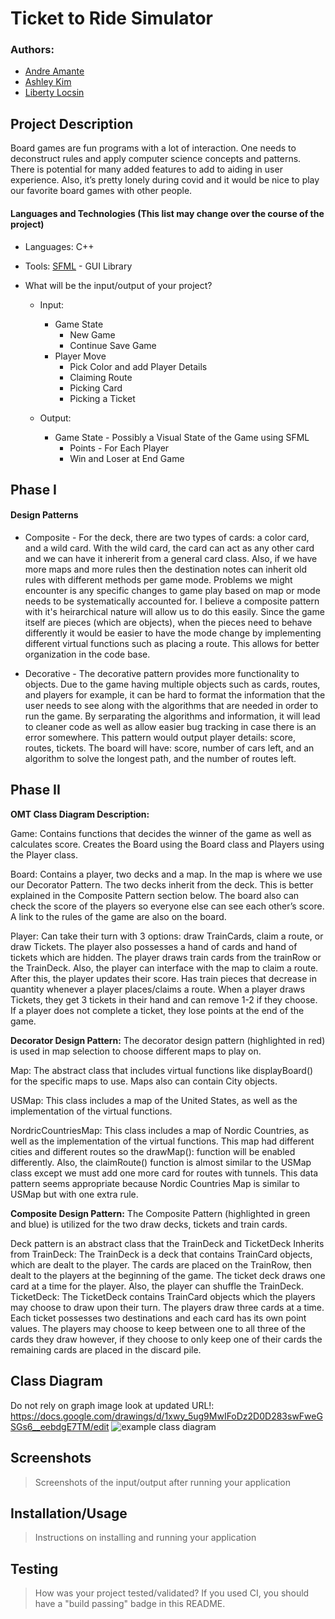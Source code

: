  > <!-- As you complete each section you **must** remove the prompt text. Every *turnin* of this project includes points for formatting of this README so keep it clean and keep it up to date. 
 > Prompt text is any lines beginning with "\>"
 > Replace anything between \<...\> with your project specifics and remove angle brackets. For example, you need to name your project and replace the header right below this line with that title (no angle brackets). -->
# Ticket to Ride Simulator
### Authors: 
* [Andre Amante](https://github.com/Alamode89) 
* [Ashley Kim](https://github.com/ashley-kim22) 
* [Liberty Locsin](https://github.com/libii)
 <!--
 > You will be forming a group of **THREE** students and working on an interesting project. A list of proposed project ideas that have been successful in previous quarters is given in the project specifications link on iLearn. You can select an idea from the list and decide which design patterns you will use to implement it. If you want to propose your own original idea, you will have to contact an instructor to discuss the project and obtain written permission before you submit your project proposal. Your project needs to implement two design patterns.The project work should be divided almost equally among team members and each member is expected to work on at least one design pattern (more than one partner may work on a pattern) and some of its test cases. You can of course help each other, but it needs to be clear who will be responsible for which patterns and for which features.
 
 > ## Expectations
 > * Incorporate **at least two** distinct design patterns. You need to include at least *one* design pattern that we will teach this session:
 >   * Composite, Strategy, Abstract Factory, Visitor, or Decorator
 > * All design patterns need to be linked together (it can't be two distinct projects)
 > * Your project should be implemented in C++. If you wish to choose anoher programming language (e.g. Java, Python), please discuss with your lab TA to obtain permission.
 > * You can incorporate additional technologies/tools but they must be approved (in writing) by the instructor or the TA.
 > * Each member of the group **must** be committing code regularly and make sure their code is correctly attributed to them. We will be checking attributions to determine if there was equal contribution to the project.
> * All project phases are to be submitted to this GitHub repository. You should modify this README file to reflect the different phases of the project. In addition, you should regularly hold sprint meetings with your group.
-->
## Project Description

 Board games are fun programs with a lot of interaction. One needs to deconstruct rules and apply computer science concepts and patterns. There is potential for many added features to add to aiding in user experience. Also, it’s pretty lonely during covid and it would be nice to play our favorite board games with other people.
 #### Languages and Technologies (This list may change over the course of the project)
* Languages: C++
* Tools: [SFML](https://www.sfml-dev.org/) - GUI Library

* What will be the input/output of your project?
    * Input: 
        * Game State
            * New Game
            * Continue Save Game
        * Player Move
            * Pick Color and add Player Details
            * Claiming Route
            * Picking Card
            * Picking a Ticket
 
    * Output: 
        * Game State - Possibly a Visual State of the Game using SFML
            * Points - For Each Player
            * Win and Loser at End Game
 ## Phase I
#### Design Patterns
* Composite - For the deck, there are two types of cards: a color card, and a wild card. With the wild card, the card can act as any other card and we can have it   inhererit from a general card class. Also, if we have more maps and more rules then the destination notes can inherit old rules with different methods per game mode. Problems we might encounter is any specific changes to game play based on map or mode needs to be systematically accounted for. I believe a composite pattern with it's heirarchical nature will allow us to do this easily. Since the game itself are pieces (which are objects), when the pieces need to behave differently it would be easier to have the mode change by implementing different virtual functions such as placing a route. This allows for better organization in the code base.

* Decorative - The decorative pattern provides more functionality to objects.  Due to the game having multiple objects such as cards, routes, and players for example, it can be hard to format the information that the user needs to see along with the algorithms that are needed in order to run the game. By serparating the algorithms and information,  it will lead to cleaner code as well as allow easier bug tracking in case there is an error somewhere. This pattern would output player details: score, routes, tickets. The board will have: score, number of cars left, and an algorithm to solve the longest path, and the number of routes left.

<!--
 > * This description should be in enough detail that the TA/instructor can determine the complexity of the project and if it is sufficient for the team members to complete in the time allotted. -->
 ## Phase II
**OMT Class Diagram Description:**

Game: Contains functions that decides the winner of the game as well as calculates score. Creates the Board using the Board class and Players using the Player class.

Board: Contains a player, two decks and a map. In the map is where we use our Decorator Pattern. The two decks inherit from the deck. This is better explained in the Composite Pattern section below. The board also can check the score of the players so everyone else can see each other’s score. A link to the rules of the game are also on the board.

Player: Can take their turn with 3 options: draw TrainCards, claim a route, or draw Tickets. The player also possesses a hand of cards and hand of tickets which are hidden. The player draws train cards from the trainRow or the TrainDeck. Also, the player can interface with the map to claim a route. After this, the player updates their score. Has train pieces that decrease in quantity whenever a player places/claims a route. When a player draws Tickets, they get 3 tickets in their hand and can remove 1-2 if they choose. If a player does not complete a ticket, they lose points at the end of the game.

**Decorator Design Pattern:** The decorator design pattern (highlighted in red) is used in map selection to choose different maps to play on. 

Map: The abstract class that includes virtual functions like displayBoard() for the specific maps to use. Maps also can contain City objects.

USMap: This class includes a map of the United States, as well as the implementation of the virtual functions. 

NordricCountriesMap: This class includes a map of Nordic Countries, as well as the implementation of the virtual functions. This map had different cities and different routes so the drawMap(): function will be enabled differently. Also, the claimRoute() function is almost similar to the USMap class except we must add one more card for routes with tunnels. This data pattern seems appropriate because Nordic Countries Map is similar to USMap but with one extra rule.

**Composite Design Pattern:** The Composite Pattern (highlighted in green and blue) is utilized for the two draw decks, tickets and train cards.

Deck pattern is an abstract class that the TrainDeck and TicketDeck Inherits from
TrainDeck: The TrainDeck is a deck that contains TrainCard objects, which are dealt to the player. The cards are placed on the TrainRow, then dealt to the players at the beginning of the game. The ticket deck draws one card at a time for the player. Also, the player can shuffle the TrainDeck.
TicketDeck: The TicketDeck contains TrainCard objects which the players may choose to draw upon their turn. The players draw three cards at a time. Each ticket possesses two destinations and each card has its own point values. The players may choose to keep between one to all three of the cards they draw however, if they choose to only keep one of their cards the remaining cards are placed in the discard pile.



<!-- 
 > In addition to completing the "Class Diagram" section below, you will need to 
 > * Set up your GitHub project board as a Kanban board for the project. It should have columns that map roughly to 
 >   * Backlog, TODO, In progress, In testing, Done
 >   * You can change these or add more if you'd like, but we should be able to identify at least these.
 > * There is no requirement for automation in the project board but feel free to explore those options.
 > * Create an "Epic" (note) for each feature and each design pattern and assign them to the appropriate team member. Place these in the `Backlog` column
 > * Complete your first *sprint planning* meeting to plan out the next 7 days of work.
 >   * Create smaller development tasks as issues and assign them to team members. Place these in the `Backlog` column.
 >   * These cards should represent roughly 7 days worth of development time for your team, taking you until your first meeting with the TA-->
## Class Diagram
<!--  Include a class diagram(s) for each design pattern and a description of the diagram(s). Your class diagram(s) should include all the main classes you plan for the project. This should be in sufficient detail that another group could pick up the project this point and successfully complete it. Use proper OMT notation (as discussed in the course slides). You may combine multiple design patterns into one diagram if you'd like, but it needs to be clear which portion of the diagram represents which design pattern (either in the diagram or in the description). -->
 Do not rely on graph image look at updated URL!: https://docs.google.com/drawings/d/1xwy_5ug9MwIFoDz2D0D283swFweGSGs6__eebdgE7TM/edit
![example class diagram](https://github.com/cs100/final-project-aaman009-akim291-llocs001/blob/master/ClassDiagram.png?raw=true)
<!--
## Phase III
 > You will need to schedule a check-in with the TA (during lab hours or office hours). Your entire team must be present. 
 > * Before the meeting you should perform a sprint plan like you did in Phase II
 > * In the meeting with your TA you will discuss: 
 >   - How effective your last sprint was (each member should talk about what they did)
 >   - Any tasks that did not get completed last sprint, and how you took them into consideration for this sprint
 >   - Any bugs you've identified and created issues for during the sprint. Do you plan on fixing them in the next sprint or are they lower priority?
 >   - What tasks you are planning for this next sprint.

 > ## Final deliverable
 > All group members will give a demo to the TA during lab time. The TA will check the demo and the project GitHub repository and ask a few questions to all the team members. 
 > Before the demo, you should do the following:
 > * Complete the sections below (i.e. Screenshots, Installation/Usage, Testing)
 > * Plan one more sprint (that you will not necessarily complete before the end of the quarter). Your In-progress and In-testing columns should be empty (you are not doing more work currently) but your TODO column should have a full sprint plan in it as you have done before. This should include any known bugs (there should be some) or new features you would like to add. These should appear as issues/cards on your Kanban board. 
  -->
 ## Screenshots
 > Screenshots of the input/output after running your application
 ## Installation/Usage
 > Instructions on installing and running your application
 ## Testing
 > How was your project tested/validated? If you used CI, you should have a "build passing" badge in this README.

